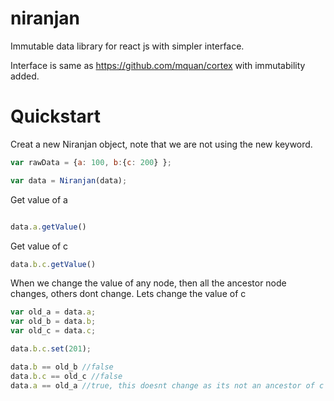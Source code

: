 # niranjan
Immutable data library for react js with simpler interface.

Interface is same as https://github.com/mquan/cortex with immutability added.

# Quickstart
Creat a new Niranjan object, note that we are not using the new keyword.
```javascript
var rawData = {a: 100, b:{c: 200} };

var data = Niranjan(data);
```



Get value of a
```javascript

data.a.getValue()
```

Get value of c

```javascript
data.b.c.getValue()
```

When we change the value of any node, then all the ancestor node changes, others dont change. Lets change the value of c

```javascript
var old_a = data.a;
var old_b = data.b;
var old_c = data.c;

data.b.c.set(201);

data.b == old_b //false
data.b.c == old_c //false
data.a == old_a //true, this doesnt change as its not an ancestor of c

```
